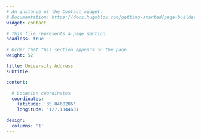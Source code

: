 ```yaml
---
# An instance of the Contact widget.
# Documentation: https://docs.hugoblox.com/getting-started/page-builder/
widget: contact

# This file represents a page section.
headless: true

# Order that this section appears on the page.
weight: 52

title: University Address
subtitle:

content:

  # Location coordinates
  coordinates:
    latitude: '35.8460286'
    longitude: '127.1344631'

design:
  columns: '1'
---
```

